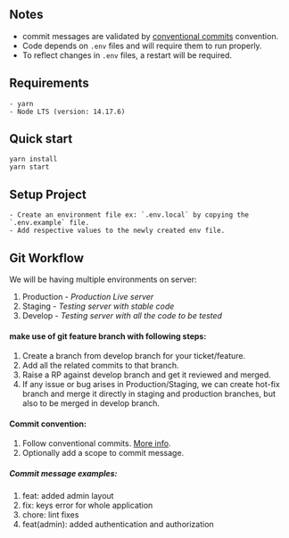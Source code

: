 ## Notes

- commit messages are validated by [conventional commits](https://www.conventionalcommits.org) convention.
- Code depends on `.env` files and will require them to run properly.
- To reflect changes in `.env` files, a restart will be required.

## Requirements

    - yarn
    - Node LTS (version: 14.17.6)

## Quick start

    yarn install
    yarn start

## Setup Project

    - Create an environment file ex: `.env.local` by copying the `.env.example` file.
    - Add respective values to the newly created env file.

## Git Workflow

We will be having multiple environments on server:

1. Production - _Production Live server_
2. Staging - _Testing server with stable code_
3. Develop - _Testing server with all the code to be tested_

#### make use of git feature branch with following steps:

1. Create a branch from develop branch for your ticket/feature.
2. Add all the related commits to that branch.
3. Raise a RP against develop branch and get it reviewed and merged.
4. If any issue or bug arises in Production/Staging, we can create hot-fix branch and merge it directly in staging and production branches, but also to be merged in develop branch.

#### Commit convention:

1. Follow conventional commits. [More info](https://commitlint.js.org/#/).
2. Optionally add a scope to commit message.

##### Commit message examples:

1. feat: added admin layout
2. fix: keys error for whole application
3. chore: lint fixes
4. feat(admin): added authentication and authorization
